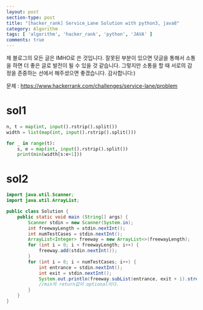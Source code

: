 ```yaml
---
layout: post
section-type: post
title: "[hacker_rank] Service_Lane Solution with python3, java8"
category: Algorithm
tags: [ 'algorithm', 'hacker_rank', 'python', 'JAVA' ]
comments: true
---
```

제 블로그의 모든 글은 IMHO로 쓴 것입니다.
잘못된 부분이 있으면 덧글을 통해서 소통을 하면 더 좋은 글로 발전이 될 수 있을 것 같습니다.
그렇지만 소통을 할 때 서로의 감정을 존중하는 선에서 해주셨으면 좋겠습니다.
감사합니다:)

문제 : https://www.hackerrank.com/challenges/service-lane/problem

# sol1
``` python
n, t = map(int, input().rstrip().split())
width = list(map(int, input().rstrip().split()))

for _ in range(t):
    s, e = map(int, input().rstrip().split())
    print(min(width[s:e+1]))
```

# sol2
``` java
import java.util.Scanner;
import java.util.ArrayList;

public class Solution {
    public static void main (String[] args) {
        Scanner stdin = new Scanner(System.in);
        int freewayLength = stdin.nextInt();
        int numTestCases = stdin.nextInt();
        ArrayList<Integer> freeway = new ArrayList<>(freewayLength);
        for (int i = 0; i < freewayLength; i++) {
            freeway.add(stdin.nextInt());
        }
        for (int i = 0; i < numTestCases; i++) {
            int entrance = stdin.nextInt();
            int exit = stdin.nextInt();
            System.out.println(freeway.subList(entrance, exit + 1).stream().mapToInt(a -> a).min().getAsInt());
            //min의 return값이 optional이다.
        }
    }
}
```
